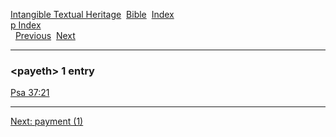 [Intangible Textual Heritage](../../index)  [Bible](../index) 
[Index](index)   
[p Index](_p_)  
  [Previous](c08333)  [Next](c08335) 

------------------------------------------------------------------------

### &lt;payeth&gt; 1 entry

[Psa 37:21](../kjv/psa037.htm#021)  

------------------------------------------------------------------------

[Next: payment (1)](c08335)
